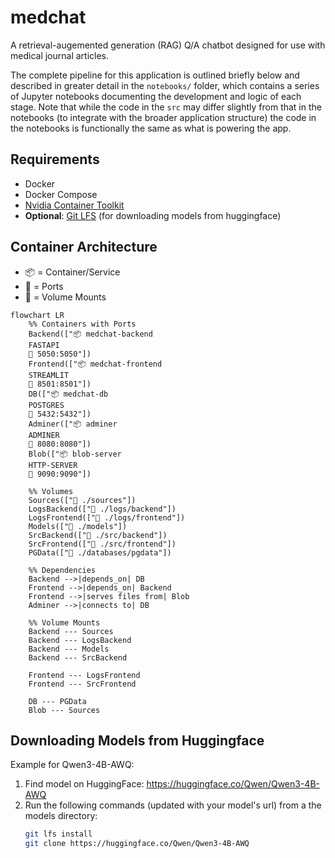 # medchat

A retrieval-augemented generation (RAG) Q/A chatbot designed for use with medical journal articles.

The complete pipeline for this application is outlined briefly below and described in greater detail in the `notebooks/` folder, which contains a series of Jupyter notebooks documenting the development and logic of each stage. Note that while the code in the `src` may differ slightly from that in the notebooks (to integrate with the broader application structure) the code in the notebooks is functionally the same as what is powering the app.


## Requirements

- Docker
- Docker Compose
- [Nvidia Container Toolkit](https://docs.nvidia.com/datacenter/cloud-native/container-toolkit/latest/install-guide.html) 
- **Optional**: [Git LFS](https://git-lfs.com/) (for downloading models from huggingface)


## Container Architecture

- 📦 = Container/Service
- 🔌 = Ports
- 📂 = Volume Mounts

```mermaid
flowchart LR
    %% Containers with Ports
    Backend(["📦 medchat-backend
    FASTAPI
    🔌 5050:5050"])
    Frontend(["📦 medchat-frontend
    STREAMLIT
    🔌 8501:8501"])
    DB(["📦 medchat-db
    POSTGRES
    🔌 5432:5432"])
    Adminer(["📦 adminer
    ADMINER
    🔌 8080:8080"])
    Blob(["📦 blob-server
    HTTP-SERVER
    🔌 9090:9090"])

    %% Volumes
    Sources(["📂 ./sources"])
    LogsBackend(["📂 ./logs/backend"])
    LogsFrontend(["📂 ./logs/frontend"])
    Models(["📂 ./models"])
    SrcBackend(["📂 ./src/backend"])
    SrcFrontend(["📂 ./src/frontend"])
    PGData(["📂 ./databases/pgdata"])

    %% Dependencies
    Backend -->|depends_on| DB
    Frontend -->|depends_on| Backend
    Frontend -->|serves files from| Blob
    Adminer -->|connects to| DB

    %% Volume Mounts
    Backend --- Sources
    Backend --- LogsBackend
    Backend --- Models
    Backend --- SrcBackend

    Frontend --- LogsFrontend
    Frontend --- SrcFrontend

    DB --- PGData
    Blob --- Sources
```


## Downloading Models from Huggingface

Example for Qwen3-4B-AWQ:

1. Find model on HuggingFace: https://huggingface.co/Qwen/Qwen3-4B-AWQ
2. Run the following commands (updated with your model's url) from a the models directory:
    ```bash
    git lfs install
    git clone https://huggingface.co/Qwen/Qwen3-4B-AWQ
    ```
